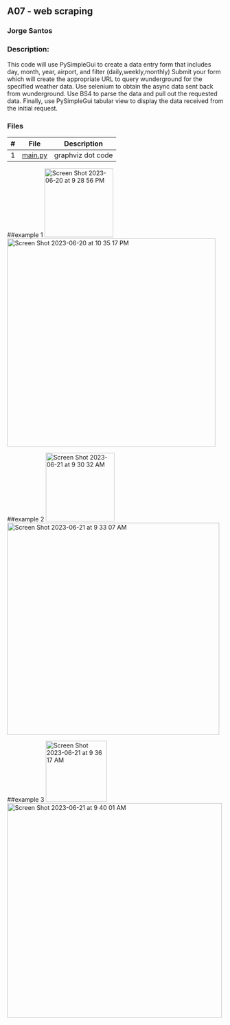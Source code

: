 ## A07 - web scraping
### Jorge Santos
### Description:

This code will use PySimpleGui to create a data entry form that includes day, month, year, airport, and filter (daily,weekly,monthly)
Submit your form which will create the appropriate URL to query wunderground for the specified weather data.
Use selenium to obtain the async data sent back from wunderground.
Use BS4 to parse the data and pull out the requested data.
Finally, use PySimpleGui tabular view to display the data received from the initial request.

### Files

|   #   | File            | Description                                        |
| :---: | --------------- | -------------------------------------------------- |
|   1   | [main.py](https://github.com/jorcsan/4883-SoftwareTools-Santos/blob/main/Assignments/A01/bst.dot)| graphviz dot code     |


##example 1
<img width="160" alt="Screen Shot 2023-06-20 at 9 28 56 PM" src="https://github.com/jorcsan/4883-SoftwareTools-Santos/assets/123038198/09aa2391-6324-4190-8bf9-44cb8f56a744">
<img width="485" alt="Screen Shot 2023-06-20 at 10 35 17 PM" src="https://github.com/jorcsan/4883-SoftwareTools-Santos/assets/123038198/3241747d-786d-4edf-aa8b-a8b87bee7888">

##example 2
<img width="160" alt="Screen Shot 2023-06-21 at 9 30 32 AM" src="https://github.com/jorcsan/4883-SoftwareTools-Santos/assets/123038198/25ac9a95-469d-4cc1-bb04-482202a97766">
<img width="494" alt="Screen Shot 2023-06-21 at 9 33 07 AM" src="https://github.com/jorcsan/4883-SoftwareTools-Santos/assets/123038198/10e72aea-3e41-4d40-b121-f419237033c3">


##example 3
<img width="142" alt="Screen Shot 2023-06-21 at 9 36 17 AM" src="https://github.com/jorcsan/4883-SoftwareTools-Santos/assets/123038198/4abf2856-7dc4-49d5-8f33-0cc1446a1138">
<img width="500" alt="Screen Shot 2023-06-21 at 9 40 01 AM" src="https://github.com/jorcsan/4883-SoftwareTools-Santos/assets/123038198/fa33b6fd-c465-4d7d-85e3-4f86eacba80e">

